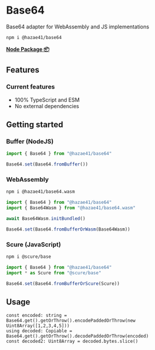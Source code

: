 # Base64

Base64 adapter for WebAssembly and JS implementations

```bash
npm i @hazae41/base64
```

[**Node Package 📦**](https://www.npmjs.com/package/@hazae41/base64)

## Features

### Current features
- 100% TypeScript and ESM
- No external dependencies

## Getting started

### Buffer (NodeJS)

```typescript
import { Base64 } from "@hazae41/base64"

Base64.set(Base64.fromBuffer())
```

### WebAssembly

```bash
npm i @hazae41/base64.wasm
```

```typescript
import { Base64 } from "@hazae41/base64"
import { Base64Wasm } from "@hazae41/base64.wasm"

await Base64Wasm.initBundled()

Base64.set(Base64.fromBufferOrWasm(Base64Wasm))
```

### Scure (JavaScript)

```bash
npm i @scure/base
```

```typescript
import { Base64 } from "@hazae41/base64"
import * as Scure from "@scure/base"

Base64.set(Base64.fromBufferOrScure(Scure))
```

## Usage

```tsx
const encoded: string = Base64.get().getOrThrow().encodePaddedOrThrow(new Uint8Array([1,2,3,4,5]))
using decoded: Copiable = Base64.get().getOrThrow().decodePaddedOrThrow(encoded)
const decoded2: Uint8Array = decoded.bytes.slice()
```